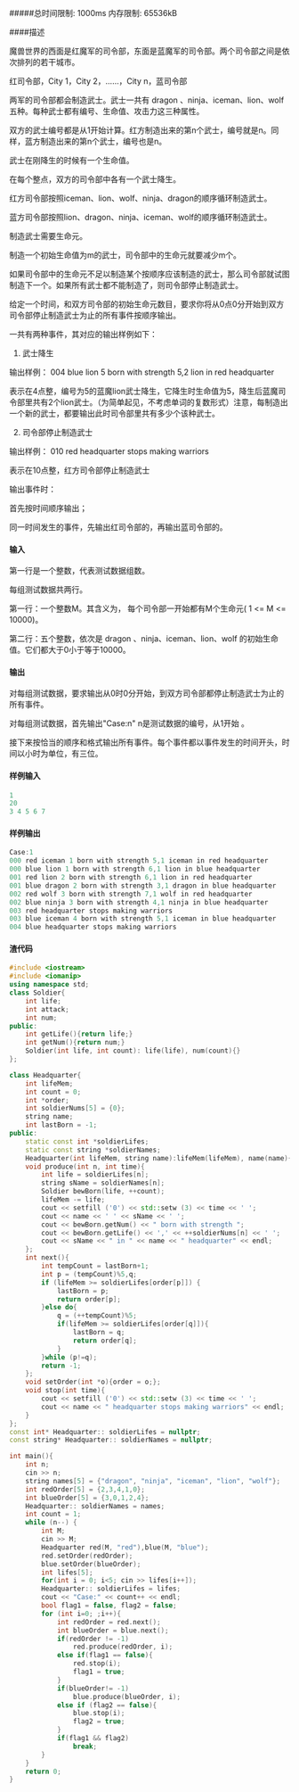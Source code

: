 #####总时间限制: 1000ms    内存限制: 65536kB

####描述

魔兽世界的西面是红魔军的司令部，东面是蓝魔军的司令部。两个司令部之间是依次排列的若干城市。 

红司令部，City 1，City 2，……，City n，蓝司令部

两军的司令部都会制造武士。武士一共有 dragon 、ninja、iceman、lion、wolf 五种。每种武士都有编号、生命值、攻击力这三种属性。 

双方的武士编号都是从1开始计算。红方制造出来的第n个武士，编号就是n。同样，蓝方制造出来的第n个武士，编号也是n。 

武士在刚降生的时候有一个生命值。 

在每个整点，双方的司令部中各有一个武士降生。 

红方司令部按照iceman、lion、wolf、ninja、dragon的顺序循环制造武士。 

蓝方司令部按照lion、dragon、ninja、iceman、wolf的顺序循环制造武士。 

制造武士需要生命元。 

制造一个初始生命值为m的武士，司令部中的生命元就要减少m个。 

如果司令部中的生命元不足以制造某个按顺序应该制造的武士，那么司令部就试图制造下一个。如果所有武士都不能制造了，则司令部停止制造武士。

给定一个时间，和双方司令部的初始生命元数目，要求你将从0点0分开始到双方司令部停止制造武士为止的所有事件按顺序输出。

一共有两种事件，其对应的输出样例如下： 

1) 武士降生 

输出样例： 004 blue lion 5 born with strength 5,2 lion in red headquarter

表示在4点整，编号为5的蓝魔lion武士降生，它降生时生命值为5，降生后蓝魔司令部里共有2个lion武士。（为简单起见，不考虑单词的复数形式）注意，每制造出一个新的武士，都要输出此时司令部里共有多少个该种武士。

2) 司令部停止制造武士

输出样例： 010 red headquarter stops making warriors

表示在10点整，红方司令部停止制造武士

输出事件时： 

首先按时间顺序输出； 

同一时间发生的事件，先输出红司令部的，再输出蓝司令部的。

#### 输入

第一行是一个整数，代表测试数据组数。

每组测试数据共两行。 

第一行：一个整数M。其含义为， 每个司令部一开始都有M个生命元( 1 <= M <= 10000)。

第二行：五个整数，依次是 dragon 、ninja、iceman、lion、wolf 的初始生命值。它们都大于0小于等于10000。

#### 输出

对每组测试数据，要求输出从0时0分开始，到双方司令部都停止制造武士为止的所有事件。

对每组测试数据，首先输出"Case:n" n是测试数据的编号，从1开始 。

接下来按恰当的顺序和格式输出所有事件。每个事件都以事件发生的时间开头，时间以小时为单位，有三位。

#### 样例输入

```c++
1
20
3 4 5 6 7
```



#### 样例输出

```c++
Case:1
000 red iceman 1 born with strength 5,1 iceman in red headquarter
000 blue lion 1 born with strength 6,1 lion in blue headquarter
001 red lion 2 born with strength 6,1 lion in red headquarter
001 blue dragon 2 born with strength 3,1 dragon in blue headquarter
002 red wolf 3 born with strength 7,1 wolf in red headquarter
002 blue ninja 3 born with strength 4,1 ninja in blue headquarter
003 red headquarter stops making warriors
003 blue iceman 4 born with strength 5,1 iceman in blue headquarter
004 blue headquarter stops making warriors
```





#### 渣代码

```c++
#include <iostream>
#include <iomanip>
using namespace std;
class Soldier{
    int life;
    int attack;
    int num;
public:
    int getLife(){return life;}
    int getNum(){return num;}
    Soldier(int life, int count): life(life), num(count){}
};

class Headquarter{
    int lifeMem;
    int count = 0;
    int *order;
    int soldierNums[5] = {0};
    string name;
    int lastBorn = -1;
public:
    static const int *soldierLifes;
    static const string *soldierNames;
    Headquarter(int lifeMem, string name):lifeMem(lifeMem), name(name){}
    void produce(int n, int time){
        int life = soldierLifes[n];
        string sName = soldierNames[n];
        Soldier bewBorn(life, ++count);
        lifeMem -= life;
        cout << setfill ('0') << std::setw (3) << time << ' ';
        cout << name << ' ' << sName << ' ';
        cout << bewBorn.getNum() << " born with strength ";
        cout << bewBorn.getLife() << ',' << ++soldierNums[n] << ' ';
        cout << sName << " in " << name << " headquarter" << endl;
    };
    int next(){
        int tempCount = lastBorn+1;
        int p = (tempCount)%5,q;
        if (lifeMem >= soldierLifes[order[p]]) {
            lastBorn = p;
            return order[p];
        }else do{
            q = (++tempCount)%5;
            if(lifeMem >= soldierLifes[order[q]]){
                lastBorn = q;
                return order[q];
            }
        }while (p!=q);
        return -1;
    };
    void setOrder(int *o){order = o;};
    void stop(int time){
        cout << setfill ('0') << std::setw (3) << time << ' ';
        cout << name << " headquarter stops making warriors" << endl;
    }
};
const int* Headquarter:: soldierLifes = nullptr;
const string* Headquarter:: soldierNames = nullptr;

int main(){
    int n;
    cin >> n;
    string names[5] = {"dragon", "ninja", "iceman", "lion", "wolf"};
    int redOrder[5] = {2,3,4,1,0};
    int blueOrder[5] = {3,0,1,2,4};
    Headquarter:: soldierNames = names;
    int count = 1;
    while (n--) {
        int M;
        cin >> M;
        Headquarter red(M, "red"),blue(M, "blue");
        red.setOrder(redOrder);
        blue.setOrder(blueOrder);
        int lifes[5];
        for(int i = 0; i<5; cin >> lifes[i++]);
        Headquarter:: soldierLifes = lifes;
        cout << "Case:" << count++ << endl;
        bool flag1 = false, flag2 = false;
        for (int i=0; ;i++){
            int redOrder = red.next();
            int blueOrder = blue.next();
            if(redOrder != -1)
                red.produce(redOrder, i);
            else if(flag1 == false){
                red.stop(i);
                flag1 = true;
            }
            if(blueOrder!= -1)
                blue.produce(blueOrder, i);
            else if (flag2 == false){
                blue.stop(i);
                flag2 = true;
            }
            if(flag1 && flag2)
                break;
        }
    }
    return 0;
}

```

